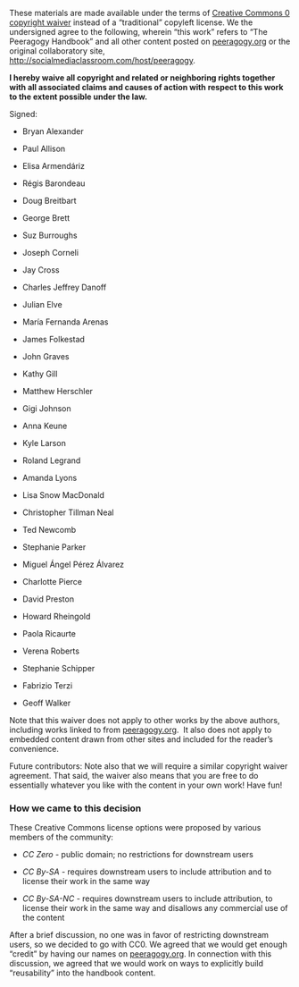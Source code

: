 These materials are made available under the terms of [Creative Commons
0 copyright waiver](http://creativecommons.org/publicdomain/zero/1.0/)
instead of a “traditional” copyleft license. We the undersigned agree to
the following, wherein “this work” refers to “The Peeragogy Handbook”
and all other content posted on [peeragogy.org](http://peeragogy.org) or
the original collaboratory site,
<http://socialmediaclassroom.com/host/peeragogy>.

**I hereby waive all copyright and related or neighboring rights
together with all associated claims and causes of action with respect to
this work to the extent possible under the law.**

Signed:

-   Bryan Alexander

-   Paul Allison

-   Elisa Armendáriz

-   Régis Barondeau

-   Doug Breitbart

-   George Brett

-   Suz Burroughs

-   Joseph Corneli

-   Jay Cross

-   Charles Jeffrey Danoff

-   Julian Elve

-   María Fernanda Arenas

-   James Folkestad

-   John Graves

-   Kathy Gill

-   Matthew Herschler

-   Gigi Johnson

-   Anna Keune

-   Kyle Larson

-   Roland Legrand

-   Amanda Lyons

-   Lisa Snow MacDonald

-   Christopher Tillman Neal

-   Ted Newcomb

-   Stephanie Parker

-   Miguel Ángel Pérez Álvarez

-   Charlotte Pierce

-   David Preston

-   Howard Rheingold

-   Paola Ricaurte

-   Verena Roberts

-   Stephanie Schipper

-   Fabrizio Terzi

-   Geoff Walker

Note that this waiver does not apply to other works by the above
authors, including works linked to from
[peeragogy.org](http://peeragogy.org).  It also does not apply to
embedded content drawn from other sites and included for the reader’s
convenience.

Future contributors: Note also that we will require a similar copyright
waiver agreement. That said, the waiver also means that you are free to
do essentially whatever you like with the content in your own work! Have
fun!

### How we came to this decision

These Creative Commons license options were proposed by various members
of the community:

-   *CC Zero* - public domain; no restrictions for downstream users

-   *CC By-SA* - requires downstream users to include attribution and to
    license their work in the same way

-   *CC By-SA-NC* - requires downstream users to include attribution, to
    license their work in the same way and disallows any commercial use
    of the content

After a brief discussion, no one was in favor of restricting downstream
users, so we decided to go with CC0. We agreed that we would get enough
“credit” by having our names on [peeragogy.org](http://peeragogy.org/).
In connection with this discussion, we agreed that we would work on ways
to explicitly build “reusability” into the handbook content.

